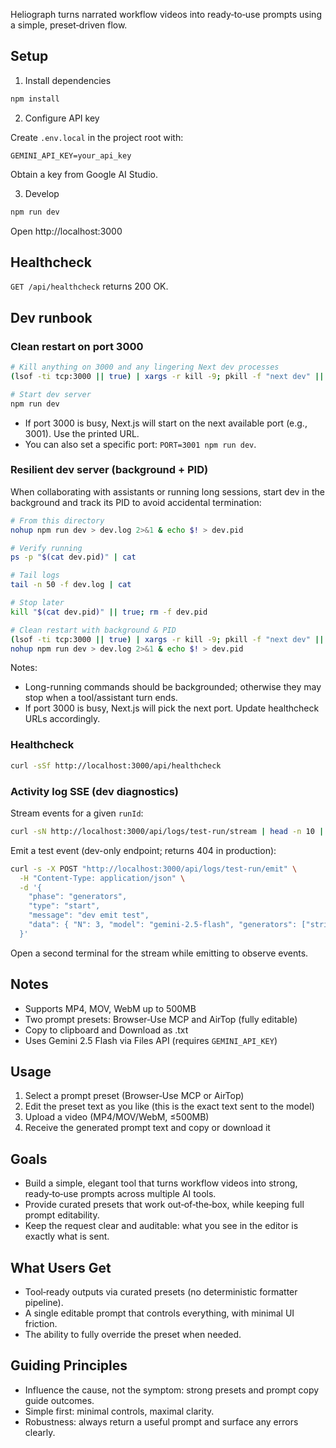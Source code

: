 Heliograph turns narrated workflow videos into ready‑to‑use prompts using a simple, preset‑driven flow.

## Setup

1) Install dependencies

```bash
npm install
```

2) Configure API key

Create `.env.local` in the project root with:

```
GEMINI_API_KEY=your_api_key
```

Obtain a key from Google AI Studio.

3) Develop

```bash
npm run dev
```

Open http://localhost:3000

## Healthcheck

`GET /api/healthcheck` returns 200 OK.

## Dev runbook

### Clean restart on port 3000

```bash
# Kill anything on 3000 and any lingering Next dev processes
(lsof -ti tcp:3000 || true) | xargs -r kill -9; pkill -f "next dev" || true; pkill -f "/node .*next" || true

# Start dev server
npm run dev
```

- If port 3000 is busy, Next.js will start on the next available port (e.g., 3001). Use the printed URL.
- You can also set a specific port: `PORT=3001 npm run dev`.

### Resilient dev server (background + PID)

When collaborating with assistants or running long sessions, start dev in the background and track its PID to avoid accidental termination:

```bash
# From this directory
nohup npm run dev > dev.log 2>&1 & echo $! > dev.pid

# Verify running
ps -p "$(cat dev.pid)" | cat

# Tail logs
tail -n 50 -f dev.log | cat

# Stop later
kill "$(cat dev.pid)" || true; rm -f dev.pid

# Clean restart with background & PID
(lsof -ti tcp:3000 || true) | xargs -r kill -9; pkill -f "next dev" || true; pkill -f "/node .*next" || true
nohup npm run dev > dev.log 2>&1 & echo $! > dev.pid
```

Notes:
- Long-running commands should be backgrounded; otherwise they may stop when a tool/assistant turn ends.
- If port 3000 is busy, Next.js will pick the next port. Update healthcheck URLs accordingly.

### Healthcheck

```bash
curl -sSf http://localhost:3000/api/healthcheck
```

### Activity log SSE (dev diagnostics)

Stream events for a given `runId`:

```bash
curl -sN http://localhost:3000/api/logs/test-run/stream | head -n 10 | cat
```

Emit a test event (dev-only endpoint; returns 404 in production):

```bash
curl -s -X POST "http://localhost:3000/api/logs/test-run/emit" \
  -H "Content-Type: application/json" \
  -d '{
    "phase": "generators",
    "type": "start",
    "message": "dev emit test",
    "data": { "N": 3, "model": "gemini-2.5-flash", "generators": ["strict", "flex", "shadow"] }
  }'
```

Open a second terminal for the stream while emitting to observe events.

## Notes

- Supports MP4, MOV, WebM up to 500MB
- Two prompt presets: Browser‑Use MCP and AirTop (fully editable)
- Copy to clipboard and Download as .txt
- Uses Gemini 2.5 Flash via Files API (requires `GEMINI_API_KEY`)

## Usage

1) Select a prompt preset (Browser‑Use MCP or AirTop)
2) Edit the preset text as you like (this is the exact text sent to the model)
3) Upload a video (MP4/MOV/WebM, ≤500MB)
4) Receive the generated prompt text and copy or download it

## Goals

- Build a simple, elegant tool that turns workflow videos into strong, ready‑to‑use prompts across multiple AI tools.
- Provide curated presets that work out‑of‑the‑box, while keeping full prompt editability.
- Keep the request clear and auditable: what you see in the editor is exactly what is sent.

## What Users Get

- Tool‑ready outputs via curated presets (no deterministic formatter pipeline).
- A single editable prompt that controls everything, with minimal UI friction.
- The ability to fully override the preset when needed.

## Guiding Principles

- Influence the cause, not the symptom: strong presets and prompt copy guide outcomes.
- Simple first: minimal controls, maximal clarity.
- Robustness: always return a useful prompt and surface any errors clearly.
